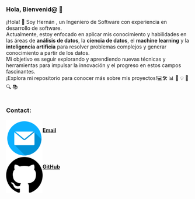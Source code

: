 ### Hola, Bienvenid@ 👋

¡Hola! 👋 Soy Hernán , un Ingeniero de Software con experiencia en desarrollo de software. <br>
Actualmente, estoy enfocado en aplicar mis conocimiento y  habilidades en las áreas  de
<strong>análisis de datos</strong>, la <strong>ciencia de datos</strong>, el <strong>machine learning</strong> y la <strong>inteligencia artificia</strong> para resolver problemas complejos y generar conocimiento a partir de los datos.  <br>
Mi objetivo es seguir explorando y aprendiendo nuevas técnicas y herramientas para impulsar la innovación y el progreso en estos campos fascinantes. 
<br>¡Explora mi repositorio para conocer más sobre mis proyectos!💻🛠️ 📊 🧠 💡 🚀 🔍 📚 
<br><br>

### Contact:
<section>
    <div align="center">
        <a href="mailto:hernan.araya96@outlook.com" style="display: flex; text-align: center; margin-right: 20px;">
            <img src="email.png" alt="Email" width="100"><br>
            <h4>Email</h4>
        </a>
        <a href="https://github.com/haraya" style="display: flex; text-align: center;">
            <img src="github.png" alt="GitHub" width="100"><br>
            <h4>GitHub</h4>
        </a>
    </div>
</section>
